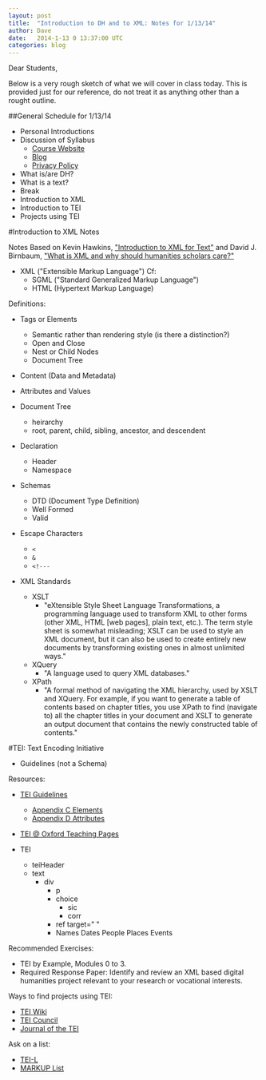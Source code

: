 ```yaml
---
layout: post
title:  "Introduction to DH and to XML: Notes for 1/13/14"
author: Dave
date:   2014-1-13 0	13:37:00 UTC
categories: blog
---
```

Dear Students,

Below is a very rough sketch of what we will cover in class today. This is provided just for our reference, do not treat it as anything other than a rought outline.

##General Schedule for 1/13/14
* Personal Introductions
* Discussion of Syllabus
	* [Course Website](http://paralipomena.com/)
	* [Blog](http://paralipomena.com/blog/) 
	* [Privacy Policy](http://paralipomena.com/blog/2014/01/12/privacy-and-ip-policy.html) 
* What is/are DH?
* What is a text?
* Break
* Introduction to XML
* Introduction to TEI
* Projects using TEI

#Introduction to XML Notes

Notes Based on Kevin Hawkins, ["Introduction to XML for Text"](http://www.ultraslavonic.info/intro-to-xml/) and David J. Birnbaum, ["What is XML and why should humanities scholars care?"](http://clover.slavic.pitt.edu/humcomp/what-is-xml.php)

* XML ("Extensible Markup Language") Cf:
	* SGML ("Standard Generalized Markup Language")
	* HTML (Hypertext Markup Language)
	
Definitions:

* Tags or Elements
	* Semantic rather than rendering style (is there a distinction?) 
	* Open and Close
	* Nest or Child Nodes
	* Document Tree

* Content (Data and Metadata)
* Attributes and Values

* Document Tree
	* heirarchy 
	* root, parent, child, sibling, ancestor, and descendent

* Declaration
	* Header
	* Namespace
	
* Schemas
	* DTD (Document Type Definition)
	* Well Formed 
	* Valid
	
* Escape Characters
	* `<`
	* `&`
	* `<!---`

* XML Standards
	* XSLT
		* "eXtensible Style Sheet Language Transformations, a programming language used to transform XML to other forms (other XML, HTML [web pages], plain text, etc.). The term style sheet is somewhat misleading; XSLT can be used to style an XML document, but it can also be used to create entirely new documents by transforming existing ones in almost unlimited ways."
	* XQuery
		* "A language used to query XML databases."
	* XPath
		* "A formal method of navigating the XML hierarchy, used by XSLT and XQuery. For example, if you want to generate a table of contents based on chapter titles, you use XPath to find (navigate to) all the chapter titles in your document and XSLT to generate an output document that contains the newly constructed table of contents."
		
#TEI: Text Encoding Initiative

* Guidelines (not a Schema)

Resources: 

* [TEI Guidelines](http://www.tei-c.org/index.xml)
	* [Appendix C Elements](http://www.tei-c.org/release/doc/tei-p5-doc/en/html/REF-ELEMENTS.html)
	* [Appendix D Attributes](http://www.tei-c.org/release/doc/tei-p5-doc/en/html/REF-ATTS.html)
* [TEI @ Oxford Teaching Pages](http://tei.oucs.ox.ac.uk/Talks/2013-05-23-BL/)


* TEI
	* teiHeader
	* text
		* div
			* p
			* choice
				* sic
				* corr
			* ref target=" "
			* Names Dates People Places Events
			

Recommended Exercises:

* TEI by Example, Modules 0 to 3.
* Required Response Paper: Identify and review an XML based digital humanities project relevant to your research or vocational interests.

Ways to find projects using TEI:

* [TEI Wiki](http://wiki.tei-c.org/index.php/Samples)
* [TEI Council](http://www.tei-c.org/Activities/Projects/)
* [Journal of the TEI](http://journal.tei-c.org/journal/index)

Ask on a list:

* [TEI-L](http://www.tei-c.org/Support/index.xml#tei-l)
* [MARKUP List](http://lsv.uky.edu/scripts/wa.exe?SUBED1=markup&A=1)

				